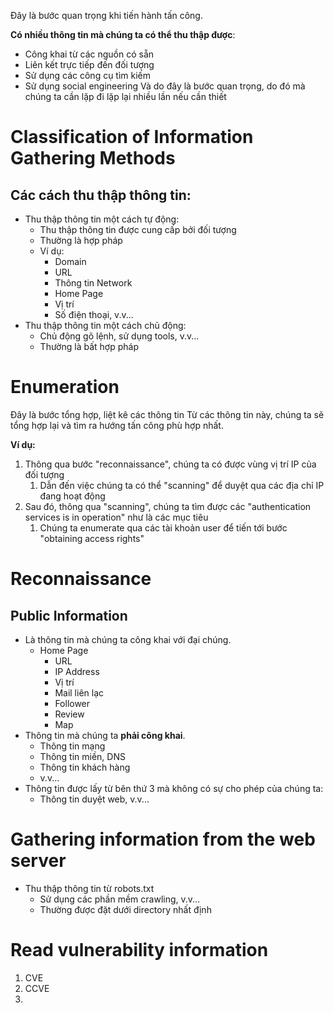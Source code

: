 Đây là bước quan trọng khi tiến hành tấn công. 

**Có nhiều thông tin mà chúng ta có thể thu thập được**:
- Công khai từ các nguồn có sẵn
- Liên kết trực tiếp đến đối tượng
- Sử dụng các công cụ tìm kiếm
- Sử dụng social engineering
Và do đây là bước quan trọng, do đó mà chúng ta cần lặp đi lặp lại nhiều lần nếu cần thiết

# Classification of Information Gathering Methods
## Các cách thu thập thông tin:
- Thu thập thông tin một cách tự động:
	- Thu thập thông tin được cung cấp bởi đối tượng
	- Thường là hợp pháp
	- Ví dụ:
		- Domain
		- URL
		- Thông tin Network
		- Home Page
		- Vị trí
		- Số điện thoại, v.v...
- Thu thập thông tin một cách chủ động:
	- Chủ động gõ lệnh, sử dụng tools, v.v...
	- Thường là bất hợp pháp
# Enumeration
Đây là bước tổng hợp, liệt kê các thông tin
Từ các thông tin này, chúng ta sẽ tổng hợp lại và tìm ra hướng tấn công phù hợp nhất. 

**Ví dụ:**
1. Thông qua bước "reconnaissance", chúng ta có được vùng vị trí IP của đối tượng
	1. Dẫn đến việc chúng ta có thể "scanning" để duyệt qua các địa chỉ IP đang hoạt động
2. Sau đó, thông qua "scanning", chúng ta tìm được các "authentication services is in operation" như là các mục tiêu
	1. Chúng ta enumerate qua các tài khoản user để tiến tới bước "obtaining access rights"
# Reconnaissance
## Public Information
- Là thông tin mà chúng ta công khai với đại chúng.
	- Home Page
		- URL
		- IP Address
		- Vị trí
		- Mail liên lạc
		- Follower 
		- Review
		- Map
- Thông tin mà chúng ta **phải công khai**.
	- Thông tin mạng
	- Thông tin miền, DNS
	- Thông tin khách hàng
	- v.v... 
- Thông tin được lấy từ bên thứ 3 mà không có sự cho phép của chúng ta:
	- Thông tin duyệt web, v.v...
# Gathering information from the web server
- Thu thập thông tin từ robots.txt
	- Sử dụng các phần mềm crawling, v.v...
	- Thường được đặt dưới directory nhất định
# Read vulnerability information
1. CVE
2. CCVE
3. 